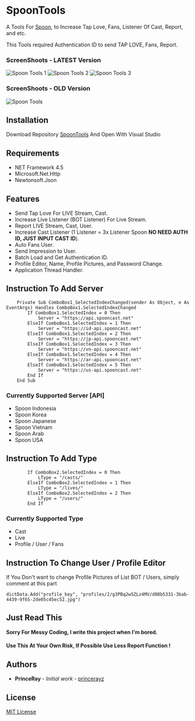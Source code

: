 # SpoonTools

A Tools For [Spoon](https://spooncast.net), to Increase Tap Love, Fans, Listener Of Cast, Report, and etc.

This Tools required Authentication ID to send TAP LOVE, Fans, Report.

### ScreenShoots - LATEST Version
![Spoon Tools 1](https://raw.githubusercontent.com/princerayz/SpoonTools/master/ScreenShoots/PictsLatest1.jpg)
![Spoon Tools 2](https://raw.githubusercontent.com/princerayz/SpoonTools/master/ScreenShoots/PictsLatest2.jpg)
![Spoon Tools 3](https://raw.githubusercontent.com/princerayz/SpoonTools/master/ScreenShoots/PictsLatest3.jpg)

### ScreenShoots - OLD Version
![Spoon Tools](https://raw.githubusercontent.com/princerayz/SpoonTools/master/ScreenShoots/Picts.jpg)

## Installation

Download Repository [SpoonTools](https://github.com/princerayz/SpoonTools.git) And Open With Visual Studio

## Requirements

- NET Framework 4.5
- Microsoft.Net.Http
- Newtonsoft.Json

## Features
- Send Tap Love For LIVE Stream, Cast.
- Increase Live Listener (BOT Listener) For Live Stream.
- Report LIVE Stream, Cast, User.
- Increase Cast Listener (1 Listener = 3x Listener Spoon **NO NEED AUTH ID, JUST INPUT CAST ID**).
- Auto Fans User.
- Send Impression to User.
- Batch Load and Get Authentication ID.
- Profile Editor, Name, Profile Pictures, and Password Change.
- Application Thread Handler.

## Instruction To Add Server
```vbnet
    Private Sub ComboBox1_SelectedIndexChanged(sender As Object, e As EventArgs) Handles ComboBox1.SelectedIndexChanged
        If ComboBox1.SelectedIndex = 0 Then
            Server = "https://api.spooncast.net"
        ElseIf ComboBox1.SelectedIndex = 1 Then
            Server = "https://id-api.spooncast.net"
        ElseIf ComboBox1.SelectedIndex = 2 Then
            Server = "https://jp-api.spooncast.net"
        ElseIf ComboBox1.SelectedIndex = 3 Then
            Server = "https://vn-api.spooncast.net"
        ElseIf ComboBox1.SelectedIndex = 4 Then
            Server = "https://ar-api.spooncast.net"
        ElseIf ComboBox1.SelectedIndex = 5 Then
            Server = "https://us-api.spooncast.net"
        End If
    End Sub
```

### Currently Supported Server [API]
- Spoon Indonesia
- Spoon Korea
- Spoon Japanese
- Spoon Vietnam
- Spoon Arab
- Spoon USA


## Instruction To Add Type

```vbnet
        If ComboBox2.SelectedIndex = 0 Then
            LType = "/casts/"
        ElseIf ComboBox2.SelectedIndex = 1 Then
            LType = "/lives/"
        ElseIf ComboBox2.SelectedIndex = 2 Then
            LType = "/users/"
        End If
```

### Currently Supported Type

- Cast
- Live
- Profile / User / Fans


## Instruction To Change User / Profile Editor
If You Don't want to change Profile Pictures of List BOT / Users, simply comment at this part
```vbnet
dictData.Add("profile_key", "profiles/2/g3PBq2wSZLz4MV/d08b5331-3bab-4439-9f65-2de05c45ec52.jpg")
```

## Just Read This
**Sorry For Messy Coding, I write this project when I'm bored.**
#### Use This At Your Own Risk, If Possible Use Less Report Function !

## Authors

* **PrinceRay** - *Initial work* - [princerayz](https://github.com/princerayz)
 

## License
[MIT License](https://choosealicense.com/licenses/mit/)
